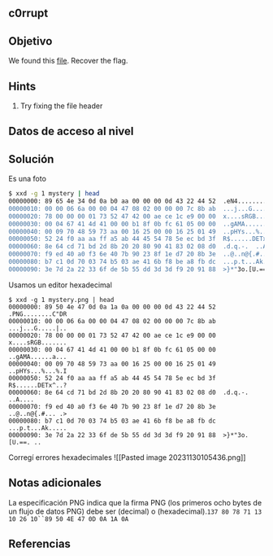 ## c0rrupt
## Objetivo
We found this [file](https://jupiter.challenges.picoctf.org/static/ab30fcb7d47364b4190a7d3d40edb551/mystery). Recover the flag.

## Hints
1. Try fixing the file header
## Datos de acceso al nivel
## Solución
Es una foto
```bash
$ xxd -g 1 mystery | head
00000000: 89 65 4e 34 0d 0a b0 aa 00 00 00 0d 43 22 44 52  .eN4........C"DR
00000010: 00 00 06 6a 00 00 04 47 08 02 00 00 00 7c 8b ab  ...j...G.....|..
00000020: 78 00 00 00 01 73 52 47 42 00 ae ce 1c e9 00 00  x....sRGB.......
00000030: 00 04 67 41 4d 41 00 00 b1 8f 0b fc 61 05 00 00  ..gAMA......a...
00000040: 00 09 70 48 59 73 aa 00 16 25 00 00 16 25 01 49  ..pHYs...%...%.I
00000050: 52 24 f0 aa aa ff a5 ab 44 45 54 78 5e ec bd 3f  R$......DETx^..?
00000060: 8e 64 cd 71 bd 2d 8b 20 20 80 90 41 83 02 08 d0  .d.q.-.  ..A....
00000070: f9 ed 40 a0 f3 6e 40 7b 90 23 8f 1e d7 20 8b 3e  ..@..n@{.#... .>
00000080: b7 c1 0d 70 03 74 b5 03 ae 41 6b f8 be a8 fb dc  ...p.t...Ak.....
00000090: 3e 7d 2a 22 33 6f de 5b 55 dd 3d 3d f9 20 91 88  >}*"3o.[U.==. ..
```
Usamos un editor hexadecimal
```
$ xxd -g 1 mystery.png | head
00000000: 89 50 4e 47 0d 0a 1a 0a 00 00 00 0d 43 22 44 52  .PNG........C"DR
00000010: 00 00 06 6a 00 00 04 47 08 02 00 00 00 7c 8b ab  ...j...G.....|..
00000020: 78 00 00 00 01 73 52 47 42 00 ae ce 1c e9 00 00  x....sRGB.......
00000030: 00 04 67 41 4d 41 00 00 b1 8f 0b fc 61 05 00 00  ..gAMA......a...
00000040: 00 09 70 48 59 73 aa 00 16 25 00 00 16 25 01 49  ..pHYs...%...%.I
00000050: 52 24 f0 aa aa ff a5 ab 44 45 54 78 5e ec bd 3f  R$......DETx^..?
00000060: 8e 64 cd 71 bd 2d 8b 20 20 80 90 41 83 02 08 d0  .d.q.-.  ..A....
00000070: f9 ed 40 a0 f3 6e 40 7b 90 23 8f 1e d7 20 8b 3e  ..@..n@{.#... .>
00000080: b7 c1 0d 70 03 74 b5 03 ae 41 6b f8 be a8 fb dc  ...p.t...Ak.....
00000090: 3e 7d 2a 22 33 6f de 5b 55 dd 3d 3d f9 20 91 88  >}*"3o.[U.==. ..
```
Corregí errores hexadecimales
![[Pasted image 20231130105436.png]]
## Notas adicionales
La especificación PNG indica que la firma PNG (los primeros ocho bytes de un flujo de datos PNG) debe ser (decimal) o (hexadecimal).`137 80 78 71 13 10 26 10``89 50 4E 47 0D 0A 1A 0A`
## Referencias